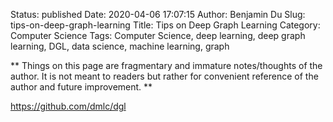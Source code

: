 Status: published
Date: 2020-04-06 17:07:15
Author: Benjamin Du
Slug: tips-on-deep-graph-learning
Title: Tips on Deep Graph Learning
Category: Computer Science
Tags: Computer Science, deep learning, deep graph learning, DGL, data science, machine learning, graph

**
Things on this page are fragmentary and immature notes/thoughts of the author.
It is not meant to readers but rather for convenient reference of the author and future improvement.
**


https://github.com/dmlc/dgl